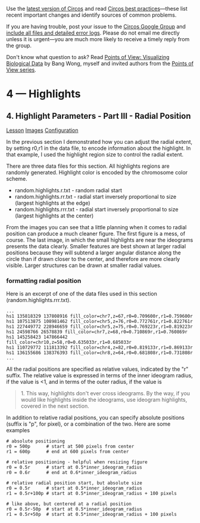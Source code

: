 Use the [latest version of Circos](/software/download/circos/) and read
[Circos best
practices](/documentation/tutorials/reference/best_practices/)—these list
recent important changes and identify sources of common problems.

If you are having trouble, post your issue to the [Circos Google
Group](https://groups.google.com/group/circos-data-visualization) and [include
all files and detailed error logs](/support/support/). Please do not email me
directly unless it is urgent—you are much more likely to receive a timely
reply from the group.

Don't know what question to ask? Read [Points of View: Visualizing Biological
Data](https://www.nature.com/nmeth/journal/v9/n12/full/nmeth.2258.html) by
Bang Wong, myself and invited authors from the [Points of View
series](https://mk.bcgsc.ca/pointsofview).

# 4 — Highlights

## 4\. Highlight Parameters - Part III - Radial Position

[Lesson](/documentation/tutorials/highlights/radial_position/lesson)
[Images](/documentation/tutorials/highlights/radial_position/images)
[Configuration](/documentation/tutorials/highlights/radial_position/configuration)

In the previous section I demonstrated how you can adjust the radial extent,
by setting r0,r1 in the data file, to encode information about the highlight.
In that example, I used the highlight region size to control the radial
extent.

There are three data files for this section. All highlights regions are
randomly generated. Highlight color is encoded by the chromosome color scheme.

  * random.highlights.r.txt - random radial start 
  * random.highlights.rr.txt - radial start inversely proportional to size (largest highlights at the edge) 
  * random.highlights.rrr.txt - radial start inversely proportional to size (largest highlights at the center) 

From the images you can see that a little planning when it comes to radial
position can produce a much cleaner figure. The first figure is a mess, of
course. The last image, in which the small highlights are near the ideograms
presents the data clearly. Smaller features are best shown at larger radial
positions because they will subtend a larger angular distance along the circle
than if drawn closer to the center, and therefore are more clearly visible.
Larger structures can be drawn at smaller radial values.

### formatting radial position

Here is an excerpt of one of the data files used in this section
(random.highlights.rrr.txt).

    
    
    ...
    hs1 135818329 137808916 fill_color=chr7,z=67,r0=0.709600r,r1=0.759600r
    hs1 107513875 108981462 fill_color=chr5,z=76,r0=0.772761r,r1=0.822761r
    hs1 227449772 228946659 fill_color=chr5,z=75,r0=0.769223r,r1=0.819223r
    hs1 24598766 26578839 fill_color=chr7,z=68,r0=0.710869r,r1=0.760869r
    hs1 145258423 147866442 fill_color=chr10,z=58,r0=0.635033r,r1=0.685033r
    hs1 110729772 111813392 fill_color=chr4,z=82,r0=0.819133r,r1=0.869133r
    hs1 136155686 138376393 fill_color=chr8,z=64,r0=0.681808r,r1=0.731808r
    ...
    

All the radial positions are specified as relative values, indicated by the
"r" suffix. The relative value is expressed in terms of the inner ideogram
radius, if the value is <1, and in terms of the outer radius, if the value is
>1\. This way, highlights don't ever cross ideograms. By the way, if you would
like highlights inside the ideograms, use ideogram highlights, covered in the
next section.

In addition to relative radial positions, you can specify absolute positions
(suffix is "p", for pixel), or a combination of the two. Here are some
examples

    
    
    # absolute positioning
    r0 = 500p      # start at 500 pixels from center
    r1 = 600p      # end at 600 pixels from center
    
    # relative positioning - helpful when resizing figure
    r0 = 0.5r      # start at 0.5*inner_ideogram_radius
    r0 = 0.6r      # end at 0.6*inner_ideogram_radius
    
    # relative radial position start, but absolute size
    r0 = 0.5r      # start at 0.5*inner_ideogram_radius
    r1 = 0.5r+100p # start at 0.5*inner_ideogram_radius + 100 pixels
    
    # like above, but centered at a radial position
    r0 = 0.5r-50p  # start at 0.5*inner_ideogram_radius
    r1 = 0.5r+50p  # start at 0.5*inner_ideogram_radius + 100 pixels
    

